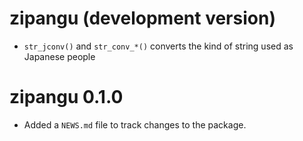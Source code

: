 # zipangu (development version)

* `str_jconv()` and `str_conv_*()` converts the kind of string used as Japanese people

# zipangu 0.1.0

* Added a `NEWS.md` file to track changes to the package.
